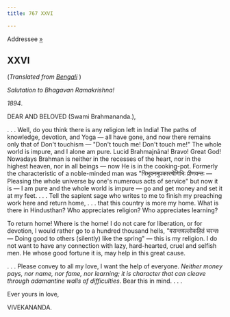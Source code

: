```yaml
---
title: 767 XXVI

---
```

  

  
Addressee [»](30_rakhal.htm)

## XXVI

(*Translated from [Bengali](b7151e7026.pdf)* )

*Salutation to Bhagavan Ramakrishna!*

*1894*.

DEAR AND BELOVED (Swami Brahmananda.),

. . . Well, do you think there is any religion left in India! The paths
of knowledge, devotion, and Yoga — all have gone, and now there remains
only that of Don't touchism — "Don't touch me! Don't touch me!" The
whole world is impure, and I alone am pure. Lucid Brahmajnāna! Bravo!
Great God! Nowadays Brahman is neither in the recesses of the heart, nor
in the highest heaven, nor in all beings — now He is in the cooking-pot.
Formerly the characteristic of a noble-minded man was
"त्रिभुवनमुपकारश्रेणिभिः प्रीणयन्तः — Pleasing the whole universe by
one's numerous acts of service" but now it is — I am pure and the whole
world is impure — go and get money and set it at my feet. . . . Tell the
sapient sage who writes to me to finish my preaching work here and
return home, . . . that this country is more my home. What is there in
Hindusthan? Who appreciates religion? Who appreciates learning?

To return home! Where is the home! I do not care for liberation, or for
devotion, I would rather go to a hundred thousand hells,
"वसन्तवल्लोकहितं चरन्तः — Doing good to others (silently) like the
spring" — this is my religion. I do not want to have any connection with
lazy, hard-hearted, cruel and selfish men. He whose good fortune it is,
may help in this great cause.

. . . Please convey to all my love, I want the help of everyone.
*Neither money pays, nor name, nor fame, nor learning; it is character
that can cleave through adamantine walls of difficulties*. Bear this in
mind. . . .

Ever yours in love,

VIVEKANANDA.
